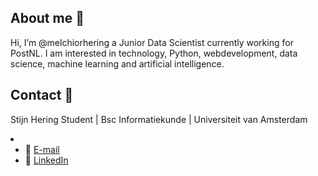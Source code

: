 ## About me 🙋
 Hi, I’m @melchiorhering a Junior Data Scientist currently working for PostNL. 
I am interested in technology, Python, webdevelopment, data science, machine learning and artificial intelligence.

## Contact 📝
Stijn Hering
Student | Bsc Informatiekunde | Universiteit van Amsterdam
<li>

- 📧 [E-mail](stijn@hering.nl]) 
- 🔗 [LinkedIn](https://www.linkedin.com/in/stijn-hering-75aa3917b)

<!---
melchiorhering/melchiorhering is a ✨ special ✨ repository because its `README.md` (this file) appears on your GitHub profile.
You can click the Preview link to take a look at your changes.
--->
